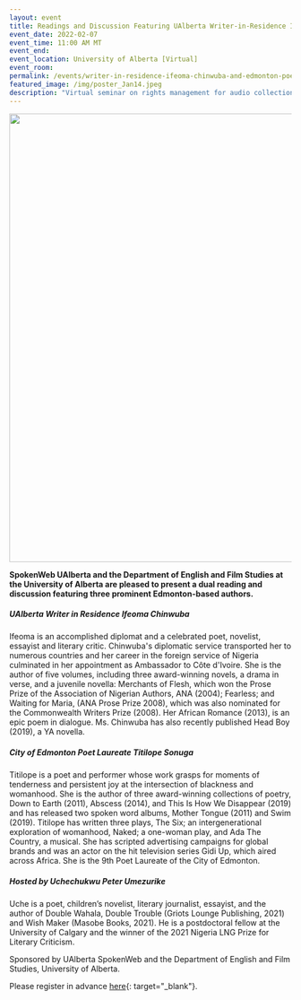```yaml
---
layout: event
title: Readings and Discussion Featuring UAlberta Writer-in-Residence Ifeoma Chinwuba and Edmonton Poet Laureate Titilope Sonuga
event_date: 2022-02-07
event_time: 11:00 AM MT
event_end:
event_location: University of Alberta [Virtual]
event_room:
permalink: /events/writer-in-residence-ifeoma-chinwuba-and-edmonton-poet-laureate-titilope-sonuga/
featured_image: /img/poster_Jan14.jpeg
description: "Virtual seminar on rights management for audio collections."
---
```


<div class = "figure">
  <img src="{{ '/img/poster_Jan14.jpeg' | absolute_url }}" width="800" />
</div>

**SpokenWeb UAlberta and the Department of English and Film Studies at the University of Alberta are pleased to present a dual reading and discussion featuring three prominent Edmonton-based authors.**

<h5>UAlberta Writer in Residence Ifeoma Chinwuba</h5>
Ifeoma is an accomplished diplomat and a celebrated poet, novelist, essayist and literary critic. Chinwuba's diplomatic service transported her to numerous countries and her career in the foreign service of Nigeria culminated in her appointment as Ambassador to Côte d'Ivoire. She is the author of five volumes, including three award-winning novels, a drama in verse, and a juvenile novella: Merchants of Flesh, which won the Prose Prize of the Association of Nigerian Authors, ANA (2004); Fearless; and Waiting for Maria, (ANA Prose Prize 2008), which was also nominated for the Commonwealth Writers Prize (2008). Her African Romance (2013), is an epic poem in dialogue. Ms. Chinwuba has also recently published Head Boy (2019), a YA novella.

<h5>City of Edmonton Poet Laureate Titilope Sonuga</h5>
Titilope is a poet and performer whose work grasps for moments of tenderness and persistent joy at the intersection of blackness and womanhood. She is the author of three award-winning collections of poetry, Down to Earth (2011), Abscess (2014), and This Is How We Disappear (2019) and has released two spoken word albums, Mother Tongue (2011) and Swim (2019). Titilope has written three plays, The Six; an intergenerational exploration of womanhood, Naked; a one-woman play, and Ada The Country, a musical. She has scripted advertising campaigns for global brands and was an actor on the hit television series Gidi Up, which aired across Africa. She is the 9th Poet Laureate of the City of Edmonton.

<h5>Hosted by Uchechukwu Peter Umezurike</h5>
Uche is a poet, children’s novelist, literary journalist, essayist, and the author of Double Wahala, Double Trouble (Griots Lounge Publishing, 2021) and Wish Maker (Masobe Books, 2021). He is a postdoctoral fellow at the University of Calgary and the winner of the 2021 Nigeria LNG Prize for Literary Criticism.

Sponsored by UAlberta SpokenWeb and the Department of English and Film Studies, University of Alberta.

Please register in advance [here](www.bit.ly/spokenwebevent){: target="_blank"}.